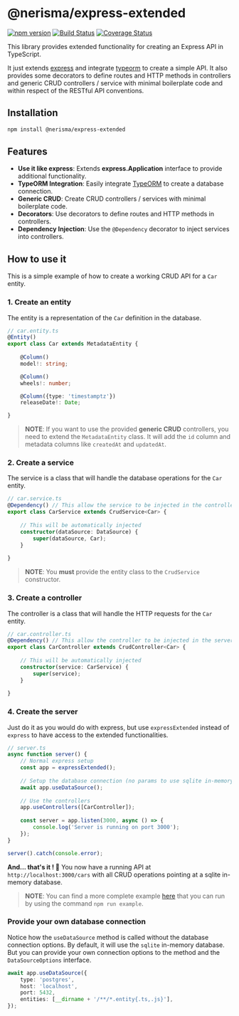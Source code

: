 # @nerisma/express-extended

[![npm version](https://badge.fury.io/js/%40nerisma%2Fexpress-extended.svg)](https://badge.fury.io/js/%40nerisma%2Fexpress-extended)
[![Build Status](https://travis-ci.com/Nerisma/express-extended.svg?branch=main)](https://travis-ci.com/Nerisma/express-extended)
[![Coverage Status](https://coveralls.io/repos/github/Nerisma/express-extended/badge.svg?branch=main)](https://coveralls.io/github/Nerisma/express-extended?branch=main)

This library provides extended functionality for creating an Express API in TypeScript.

It just extends [express](https://www.npmjs.com/package/express) and integrate [typeorm](https://www.npmjs.com/package/typeorm) 
to create a simple API. It also provides some decorators to define routes and HTTP methods in controllers and
generic CRUD controllers / service with minimal boilerplate code and within respect of the RESTful API conventions.

## Installation

```bash
npm install @nerisma/express-extended
```

## Features

- **Use it like express**: Extends **express.Application** interface to provide additional functionality.
- **TypeORM Integration**: Easily integrate [TypeORM](https://www.npmjs.com/package/typeorm) to create a database connection.
- **Generic CRUD**: Create CRUD controllers / services with minimal boilerplate code.
- **Decorators**: Use decorators to define routes and HTTP methods in controllers.
- **Dependency Injection**: Use the `@Dependency` decorator to inject services into controllers.

## How to use it

This is a simple example of how to create a working CRUD API for a `Car` entity.

### 1. Create an entity

The entity is a representation of the `Car` definition in the database.

```typescript
// car.entity.ts
@Entity()
export class Car extends MetadataEntity {
    
    @Column()
    model!: string;

    @Column()
    wheels!: number;

    @Column({type: 'timestamptz'})
    releaseDate!: Date;

}
```

> **NOTE**: If you want to use the provided **generic CRUD** controllers, you need to extend the `MetadataEntity` class.
> It will add the `id` column and metadata columns like `createdAt` and `updatedAt`.

### 2. Create a service

The service is a class that will handle the database operations for the `Car` entity.

```typescript
// car.service.ts
@Dependency() // This allow the service to be injected in the controller
export class CarService extends CrudService<Car> {
    
    // This will be automatically injected
    constructor(dataSource: DataSource) {
        super(dataSource, Car);
    }
    
}
```

> **NOTE**: You **must** provide the entity class to the `CrudService` constructor.

### 3. Create a controller

The controller is a class that will handle the HTTP requests for the `Car` entity.

```typescript
// car.controller.ts
@Dependency() // This allow the controller to be injected in the server
export class CarController extends CrudController<Car> {
    
    // This will be automatically injected
    constructor(service: CarService) {
        super(service);
    }
    
}
```

### 4. Create the server

Just do it as you would do with express, but use `expressExtended` instead of `express` to have access to the extended functionalities.

```typescript
// server.ts
async function server() {
    // Normal express setup
    const app = expressExtended();
    
    // Setup the database connection (no params to use sqlite in-memory)
    await app.useDataSource();
    
    // Use the controllers
    app.useControllers([CarController]);
    
    const server = app.listen(3000, async () => {
        console.log('Server is running on port 3000');
    });
}

server().catch(console.error);
```

**And... that's it ! 🎉** You now have a running API at `http://localhost:3000/cars` with all
CRUD operations pointing at a sqlite in-memory database.

> **NOTE**: You can find a more complete example [here](./example) that you can run
> by using the command `npm run example`.

### Provide your own database connection

Notice how the `useDataSource` method is called without the database connection options.
By default, it will use the `sqlite` in-memory database. But you can provide your own connection options
to the method and the `DataSourceOptions` interface.

```typescript
await app.useDataSource({
    type: 'postgres',
    host: 'localhost',
    port: 5432,
    entities: [__dirname + '/**/*.entity{.ts,.js}'],
});
```